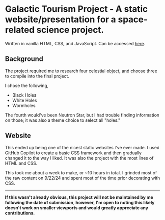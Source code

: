 # Galactic Tourism Project - A static website/presentation for a space-related science project.

Written in vanilla HTML, CSS, and JavaScript.
Can be accessed [here](https://bqbbo.github.io/galactic-tourism-project/).

## Background

The project required me to research four celestial object, and choose three to compile into the final project.

I chose the following,

- Black Holes
- White Holes
- Wormholes

The fourth would've been Neutron Star, but I had trouble finding information on those; it was also a theme choice to select all "holes."

## Website

This ended up being one of the nicest static websites I've ever made. I used GitHub Copilot to create a basic CSS framework and then gradually changed it to the way I liked. It was also the project with the most lines of HTML and CSS.

This took me about a week to make, or ~10 hours in total. I grinded most of the raw content on 9/22/24 and spent most of the time prior decorating with CSS.

---

**If this wasn't already obvious, this project will not be maintained by me following the date of submission, however, I'm open to noting this likely doesn't work on smaller viewports and would greatly appreciate any contributions.**
